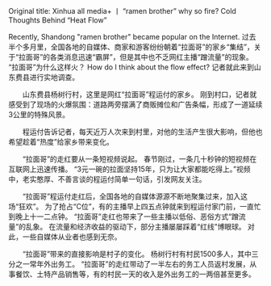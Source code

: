 Original title: Xinhua all media+ 丨 “ramen brother” why so fire? Cold Thoughts Behind “Heat Flow”

  Recently, Shandong "ramen brother" became popular on the Internet. 过去半个多月里，全国各地的自媒体、商家和游客纷纷朝着“拉面哥”的家乡“集结”，关于“拉面哥”的各类消息迅速“霸屏”，但是其中也不乏网红主播“蹭流量”的现象。 “拉面哥”为什么这样火？ How do I think about the flow effect? 记者就此来到山东费县进行实地调查。

　　山东费县杨树行村，这里是网红“拉面哥”程运付的家乡。 刚到村口，记者就感受到了现场的火爆氛围：道路两旁摆满了商贩摊位和广告条幅，形成了一道延续3公里的特殊风景。

　　程运付告诉记者，每天近万人次来到村里，对他的生活产生很大影响，但他也希望趁着“热度”给家乡带来变化。

　　“拉面哥”的走红要从一条短视频说起。 春节刚过，一条几十秒钟的短视频在互联网上迅速传播。 “3元一碗的拉面坚持15年，只为让大家都能吃得上。”视频中，老实憨厚、不善言谈的程运付简单一句话，引发网友关注。

　　“拉面哥”程运付走红后，全国各地的自媒体源源不断地聚集过来，加入这场“狂欢”。 为了抢占“C位”，有的主播早上四五点钟就来到程运付家门前，一直忙到晚上十一二点钟。 “拉面哥”走红也带来了一些主播以低俗、恶俗方式“蹭流量”的乱象。 在流量和经济收益的驱动下，部分主播屡屡踩着“红线”博眼球。 对此，一些自媒体从业者也感到无奈。

　　“拉面哥”带来的直接影响是村子的变化。 杨树行村有村民1500多人，其中三分之一常年外出务工。 “拉面哥”的走红带动了一半左右的务工人员返村发展，从事餐饮、土特产品销售等，有的村民一天的收入是外出务工的一两倍甚至更多。
